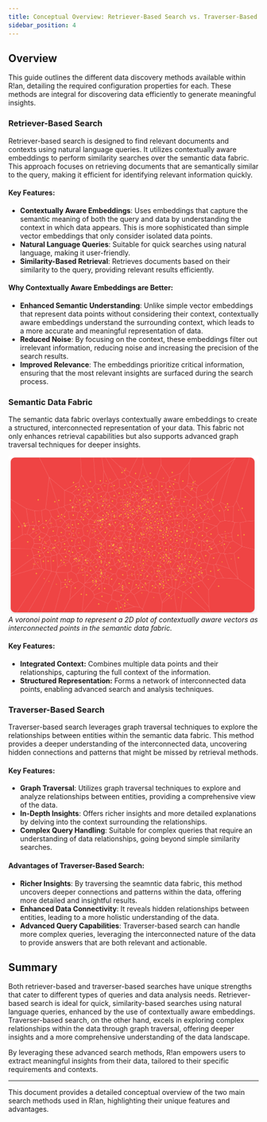 ```yaml
---
title: Conceptual Overview: Retriever-Based Search vs. Traverser-Based Search
sidebar_position: 4
---
```


## Overview

This guide outlines the different data discovery methods available within R!an, detailing the required configuration properties for each. These methods are integral for discovering data efficiently to generate meaningful insights.

### Retriever-Based Search

Retriever-based search is designed to find relevant documents and contexts using natural language queries. It utilizes contextually aware embeddings to perform similarity searches over the semantic data fabric. This approach focuses on retrieving documents that are semantically similar to the query, making it efficient for identifying relevant information quickly.


#### Key Features:

- **Contextually Aware Embeddings**: Uses embeddings that capture the semantic meaning of both the query and data by understanding the context in which data appears. This is more sophisticated than simple vector embeddings that only consider isolated data points.
- **Natural Language Queries**: Suitable for quick searches using natural language, making it user-friendly.
- **Similarity-Based Retrieval**: Retrieves documents based on their similarity to the query, providing relevant results efficiently.

#### Why Contextually Aware Embeddings are Better:

- **Enhanced Semantic Understanding**: Unlike simple vector embeddings that represent data points without considering their context, contextually aware embeddings understand the surrounding context, which leads to a more accurate and meaningful representation of data.
- **Reduced Noise**: By focusing on the context, these embeddings filter out irrelevant information, reducing noise and increasing the precision of the search results.
- **Improved Relevance**: The embeddings prioritize critical information, ensuring that the most relevant insights are surfaced during the search process.





### Semantic Data Fabric
The semantic data fabric overlays contextually aware embeddings to create a structured, interconnected representation of your data. This fabric not only enhances retrieval capabilities but also supports advanced graph traversal techniques for deeper insights.

![Semantic Data Fabric](../assets/get-started/Seamantic_data_fabric.png)
*A voronoi point map to represent a 2D plot of contextually aware vectors as interconnected points in the semantic data fabric.*
<br />

#### Key Features:
 - **Integrated Context:** Combines multiple data points and their relationships, capturing the full context of the information.
 - **Structured Representation:** Forms a network of interconnected data points, enabling advanced search and analysis techniques.

### Traverser-Based Search

Traverser-based search leverages graph traversal techniques to explore the relationships between entities within the semantic data fabric. This method provides a deeper understanding of the interconnected data, uncovering hidden connections and patterns that might be missed by retrieval methods.

#### Key Features:

- **Graph Traversal**: Utilizes graph traversal techniques to explore and analyze relationships between entities, providing a comprehensive view of the data.
- **In-Depth Insights**: Offers richer insights and more detailed explanations by delving into the context surrounding the relationships.
- **Complex Query Handling**: Suitable for complex queries that require an understanding of data relationships, going beyond simple similarity searches.

#### Advantages of Traverser-Based Search:

- **Richer Insights**: By traversing the seamntic data fabric, this method uncovers deeper connections and patterns within the data, offering more detailed and insightful results.
- **Enhanced Data Connectivity**: It reveals hidden relationships between entities, leading to a more holistic understanding of the data.
- **Advanced Query Capabilities**: Traverser-based search can handle more complex queries, leveraging the interconnected nature of the data to provide answers that are both relevant and actionable.

## Summary

Both retriever-based and traverser-based searches have unique strengths that cater to different types of queries and data analysis needs. Retriever-based search is ideal for quick, similarity-based searches using natural language queries, enhanced by the use of contextually aware embeddings. Traverser-based search, on the other hand, excels in exploring complex relationships within the data through graph traversal, offering deeper insights and a more comprehensive understanding of the data landscape.

By leveraging these advanced search methods, R!an empowers users to extract meaningful insights from their data, tailored to their specific requirements and contexts.

---

This document provides a detailed conceptual overview of the two main search methods used in R!an, highlighting their unique features and advantages.